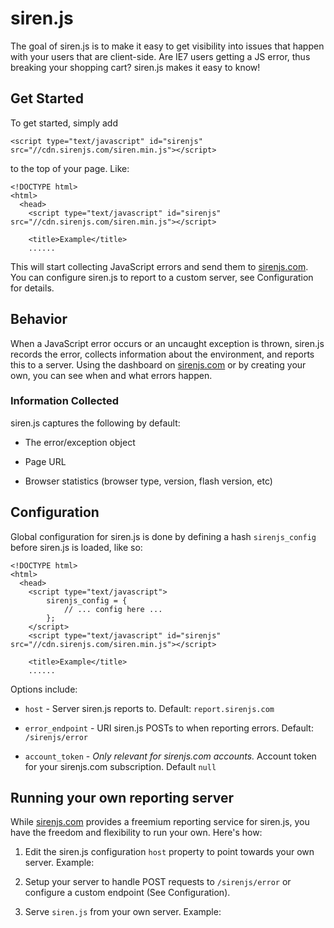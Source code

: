 siren.js
========

The goal of siren.js is to make it easy to get visibility into issues that happen
with your users that are client-side. Are IE7 users getting a JS error, thus breaking
your shopping cart? siren.js makes it easy to know!

Get Started
-----------

To get started, simply add

    <script type="text/javascript" id="sirenjs" src="//cdn.sirenjs.com/siren.min.js"></script>

to the top of your page. Like:

    <!DOCTYPE html>
    <html>
      <head>
        <script type="text/javascript" id="sirenjs" src="//cdn.sirenjs.com/siren.min.js"></script>

        <title>Example</title>
        ......

This will start collecting JavaScript errors and send them to [sirenjs.com](javascript:).
You can configure siren.js to report to a custom server, see Configuration for details.

Behavior
--------

When a JavaScript error occurs or an uncaught exception is thrown, siren.js records the error,
collects information about the environment, and reports this to a server. Using the dashboard
on [sirenjs.com](sirenjs.com/about/dashboard) or by creating your own, you can see when and
what errors happen.

### Information Collected ###

siren.js captures the following by default:

* The error/exception object

* Page URL

* Browser statistics (browser type, version, flash version, etc)

Configuration
-------------

Global configuration for siren.js is done by defining a hash `sirenjs_config` before
siren.js is loaded, like so:

    <!DOCTYPE html>
    <html>
      <head>
        <script type="text/javascript">
            sirenjs_config = {
                // ... config here ...
            };
        </script>
        <script type="text/javascript" id="sirenjs" src="//cdn.sirenjs.com/siren.min.js"></script>

        <title>Example</title>
        ......

Options include:

* `host` - Server siren.js reports to. Default: `report.sirenjs.com`

* `error_endpoint` - URI siren.js POSTs to when reporting errors. Default: `/sirenjs/error`

* `account_token` - *Only relevant for sirenjs.com accounts.* Account token for your sirenjs.com subscription. Default `null`

Running your own reporting server
---------------------------------

While [sirenjs.com](sirenjs.com) provides a freemium reporting service for siren.js, you have the freedom and
flexibility to run your own. Here's how:

1. Edit the siren.js configuration `host` property to point towards your own server. Example:
    <script type="text/javascript">
        sirenjs_config = {
            host: "example.com"
        };
    </script>

2. Setup your server to handle POST requests to `/sirenjs/error` or configure a custom endpoint (See Configuration).

3. Serve `siren.js` from your own server. Example:
    <script type="text/javascript" id="sirenjs" src="//example.com/siren.js"></script>



